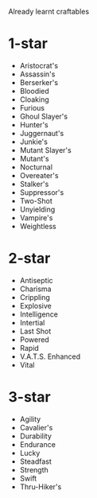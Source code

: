 Already learnt craftables

# 1-star
* Aristocrat's
* Assassin's
* Berserker's
* Bloodied
* Cloaking
* Furious
* Ghoul Slayer's
* Hunter's
* Juggernaut's
* Junkie's
* Mutant Slayer's
* Mutant's
* Nocturnal
* Overeater's
* Stalker's
* Suppressor's
* Two-Shot
* Unyielding
* Vampire's
* Weightless

# 2-star
* Antiseptic
* Charisma
* Crippling
* Explosive
* Intelligence
* Intertial
* Last Shot
* Powered
* Rapid
* V.A.T.S. Enhanced
* Vital

# 3-star
* Agility
* Cavalier's
* Durability
* Endurance
* Lucky
* Steadfast
* Strength
* Swift
* Thru-Hiker's
